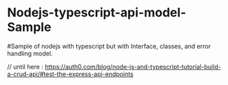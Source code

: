 # Nodejs-typescript-api-model-Sample
#Sample of nodejs with typescript but with Interface, classes, and error handling model.


// until here :
https://auth0.com/blog/node-js-and-typescript-tutorial-build-a-crud-api/#test-the-express-api-endpoints